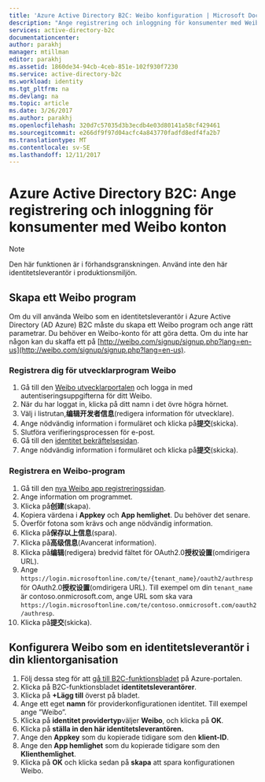 ```yaml
---
title: 'Azure Active Directory B2C: Weibo konfiguration | Microsoft Docs'
description: "Ange registrering och inloggning för konsumenter med Weibo konton i dina program som skyddas av Azure Active Directory B2C."
services: active-directory-b2c
documentationcenter: 
author: parakhj
manager: mtillman
editor: parakhj
ms.assetid: 1860de34-94cb-4ceb-851e-102f930f7230
ms.service: active-directory-b2c
ms.workload: identity
ms.tgt_pltfrm: na
ms.devlang: na
ms.topic: article
ms.date: 3/26/2017
ms.author: parakhj
ms.openlocfilehash: 320d7c57035d3b3ecdb4e03d80141a58cf429461
ms.sourcegitcommit: e266df9f97d04acfc4a843770fadfd8edf4fa2b7
ms.translationtype: MT
ms.contentlocale: sv-SE
ms.lasthandoff: 12/11/2017
---
```

# <a name="azure-active-directory-b2c-provide-sign-up-and-sign-in-to-consumers-with-weibo-accounts"></a>Azure Active Directory B2C: Ange registrering och inloggning för konsumenter med Weibo konton

> [!NOTE]
> Den här funktionen är i förhandsgranskningen. Använd inte den här identitetsleverantör i produktionsmiljön.
> 

## <a name="create-a-weibo-application"></a>Skapa ett Weibo program

Om du vill använda Weibo som en identitetsleverantör i Azure Active Directory (AD Azure) B2C måste du skapa ett Weibo program och ange rätt parametrar. Du behöver en Weibo-konto för att göra detta. Om du inte har någon kan du skaffa ett på [http://weibo.com/signup/signup.php?lang=en-us](http://weibo.com/signup/signup.php?lang=en-us).

### <a name="register-for-the-weibo-developer-program"></a>Registrera dig för utvecklarprogram Weibo

1. Gå till den [Weibo utvecklarportalen](http://open.weibo.com/) och logga in med autentiseringsuppgifterna för ditt Weibo.
2. När du har loggat in, klicka på ditt namn i det övre högra hörnet.
3. Välj i listrutan,**编辑开发者信息**(redigera information för utvecklare).
4. Ange nödvändig information i formuläret och klicka på**提交**(skicka).
5. Slutföra verifieringsprocessen för e-post.
6. Gå till den [identitet bekräftelsesidan](http://open.weibo.com/developers/identity/edit).
7. Ange nödvändig information i formuläret och klicka på**提交**(skicka).

### <a name="register-a-weibo-application"></a>Registrera en Weibo-program

1. Gå till den [nya Weibo app registreringssidan](http://open.weibo.com/apps/new).
2. Ange information om programmet.
3. Klicka på**创建**(skapa).
4. Kopiera värdena i **Appkey** och **App hemlighet**. Du behöver det senare.
5. Överför fotona som krävs och ange nödvändig information.
6. Klicka på**保存以上信息**(spara).
7. Klicka på**高级信息**(Avancerat information).
8. Klicka på**编辑**(redigera) bredvid fältet för OAuth2.0**授权设置**(omdirigera URL).
9. Ange `https://login.microsoftonline.com/te/{tenant_name}/oauth2/authresp` för OAuth2.0**授权设置**(omdirigera URL). Till exempel om din `tenant_name` är contoso.onmicrosoft.com, ange URL som ska vara `https://login.microsoftonline.com/te/contoso.onmicrosoft.com/oauth2/authresp`.
10. Klicka på**提交**(skicka).  

## <a name="configure-weibo-as-an-identity-provider-in-your-tenant"></a>Konfigurera Weibo som en identitetsleverantör i din klientorganisation
1. Följ dessa steg för att [gå till B2C-funktionsbladet](active-directory-b2c-app-registration.md#navigate-to-b2c-settings) på Azure-portalen.
2. Klicka på B2C-funktionsbladet **identitetsleverantörer**.
3. Klicka på **+Lägg till** överst på bladet.
4. Ange ett eget **namn** för providerkonfigurationen identitet. Till exempel ange ”Weibo”.
5. Klicka på **identitet providertyp**väljer **Weibo**, och klicka på **OK**.
6. Klicka på **ställa in den här identitetsleverantören.**
7. Ange den **Appkey** som du kopierade tidigare som den **klient-ID**.
8. Ange den **App hemlighet** som du kopierade tidigare som den **Klienthemlighet**.
9. Klicka på **OK** och klicka sedan på **skapa** att spara konfigurationen Weibo.

